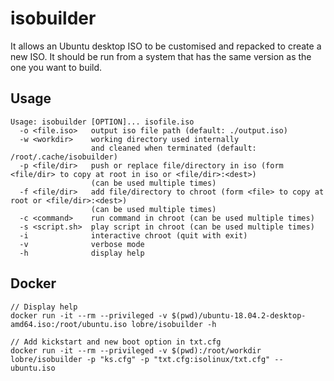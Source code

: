 # isobuilder

It allows an Ubuntu desktop ISO to be customised and repacked to create a new ISO.
It should be run from a system that has the same version as the one you want to build.

## Usage

    Usage: isobuilder [OPTION]... isofile.iso
      -o <file.iso>   output iso file path (default: ./output.iso)
      -w <workdir>    working directory used internally
                      and cleaned when terminated (default: /root/.cache/isobuilder)
      -p <file/dir>   push or replace file/directory in iso (form <file/dir> to copy at root in iso or <file/dir>:<dest>)
                      (can be used multiple times)
      -f <file/dir>   add file/directory to chroot (form <file> to copy at root or <file/dir>:<dest>)
                      (can be used multiple times)
      -c <command>    run command in chroot (can be used multiple times)
      -s <script.sh>  play script in chroot (can be used multiple times)
      -i              interactive chroot (quit with exit)
      -v              verbose mode
      -h              display help

## Docker

    // Display help
    docker run -it --rm --privileged -v $(pwd)/ubuntu-18.04.2-desktop-amd64.iso:/root/ubuntu.iso lobre/isobuilder -h

    // Add kickstart and new boot option in txt.cfg
    docker run -it --rm --privileged -v $(pwd):/root/workdir lobre/isobuilder -p "ks.cfg" -p "txt.cfg:isolinux/txt.cfg" -- ubuntu.iso
